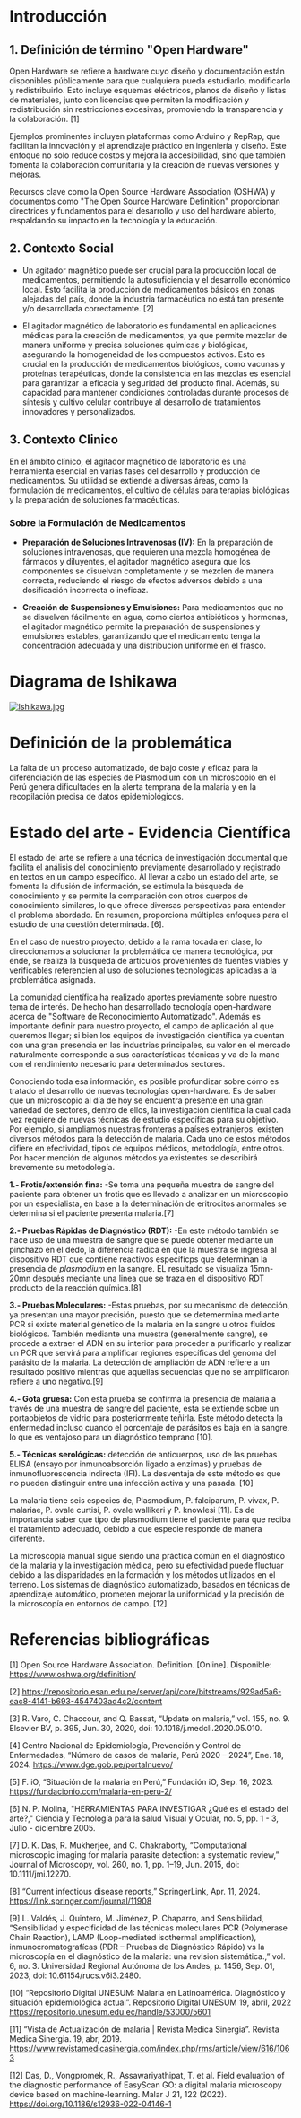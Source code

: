 # Introducción
## 1. Definición de término "Open Hardware"

Open Hardware se refiere a hardware cuyo diseño y documentación están disponibles públicamente para que cualquiera pueda estudiarlo, modificarlo y redistribuirlo. Esto incluye esquemas eléctricos, planos de diseño y listas de materiales, junto con licencias que permiten la modificación y redistribución sin restricciones excesivas, promoviendo la transparencia y la colaboración. [1]

Ejemplos prominentes incluyen plataformas como Arduino y RepRap, que facilitan la innovación y el aprendizaje práctico en ingeniería y diseño. Este enfoque no solo reduce costos y mejora la accesibilidad, sino que también fomenta la colaboración comunitaria y la creación de nuevas versiones y mejoras.

Recursos clave como la Open Source Hardware Association (OSHWA) y documentos como "The Open Source Hardware Definition" proporcionan directrices y fundamentos para el desarrollo y uso del hardware abierto, respaldando su impacto en la tecnología y la educación.

## 2. Contexto Social

* Un agitador magnético puede ser crucial para la producción local de medicamentos, permitiendo la autosuficiencia y el desarrollo económico local. Esto facilita la producción de medicamentos básicos en zonas alejadas del país, donde la industria farmacéutica no está tan presente y/o desarrollada correctamente. [2]


* El agitador magnético de laboratorio es fundamental en aplicaciones médicas para la creación de medicamentos, ya que permite mezclar de manera uniforme y precisa soluciones químicas y biológicas, asegurando la homogeneidad de los compuestos activos. Esto es crucial en la producción de medicamentos biológicos, como vacunas y proteínas terapéuticas, donde la consistencia en las mezclas es esencial para garantizar la eficacia y seguridad del producto final. Además, su capacidad para mantener condiciones controladas durante procesos de síntesis y cultivo celular contribuye al desarrollo de tratamientos innovadores y personalizados.

## 3. Contexto Clinico

En el ámbito clínico, el agitador magnético de laboratorio es una herramienta esencial en varias fases del desarrollo y producción de medicamentos. Su utilidad se extiende a diversas áreas, como la formulación de medicamentos, el cultivo de células para terapias biológicas y la preparación de soluciones farmacéuticas.

### Sobre la Formulación de Medicamentos

* **Preparación de Soluciones Intravenosas (IV):** En la preparación de soluciones intravenosas, que requieren una mezcla homogénea de fármacos y diluyentes, el agitador magnético asegura que los componentes se disuelvan completamente y se mezclen de manera correcta, reduciendo el riesgo de efectos adversos debido a una dosificación incorrecta o ineficaz.

* **Creación de Suspensiones y Emulsiones:** Para medicamentos que no se disuelven fácilmente en agua, como ciertos antibióticos y hormonas, el agitador magnético permite la preparación de suspensiones y emulsiones estables, garantizando que el medicamento tenga la concentración adecuada y una distribución uniforme en el frasco.

# Diagrama de Ishikawa

[![Ishikawa.jpg](https://i.postimg.cc/YCBrkdSW/Ishikawa.jpg)](https://postimg.cc/TpQMJqgd)

# Definición de la problemática
La falta de un proceso automatizado, de bajo coste y eficaz para la diferenciación de las especies de Plasmodium con un microscopio en el Perú genera dificultades en la alerta temprana de la malaria y en la recopilación precisa de datos epidemiológicos.

# Estado del arte - Evidencia Científica 
El estado del arte se refiere a una técnica de investigación documental que facilita el análisis del conocimiento previamente desarrollado y registrado en textos en un campo específico. Al llevar a cabo un estado del arte, se fomenta la difusión de información, se estimula la búsqueda de conocimiento y se permite la comparación con otros cuerpos de conocimiento similares, lo que ofrece diversas perspectivas para entender el problema abordado. En resumen, proporciona múltiples enfoques para el estudio de una cuestión determinada. [6].

En el caso de nuestro proyecto, debido a la rama tocada en clase, lo direccionamos a solucionar la problemática de manera tecnológica, por ende, se realiza la búsqueda de artículos provenientes de fuentes viables y verificables referencien al uso de soluciones tecnológicas aplicadas a la problemática asignada.

La comunidad científica ha realizado aportes previamente sobre nuestro tema de interés. De hecho han desarrollado tecnología open-hardware acerca de "Software de Reconocimiento Automatizado". Además es importante definir para nuestro proyecto, el campo de aplicación al que queremos llegar; si bien los equipos de investigación científica ya cuentan con una gran presencia en las industrias principales, su valor en el mercado naturalmente corresponde a sus características técnicas y va de la mano con el rendimiento necesario para determinados sectores.

Conociendo toda esa información, es posible profundizar sobre cómo es tratado el desarrollo de nuevas tecnologías open-hardware. Es de saber que un microscopio al día de hoy se encuentra presente en una gran variedad de sectores, dentro de ellos, la investigación científica la cual cada vez requiere de nuevas técnicas de estudio específicas para su objetivo. Por ejemplo, si ampliamos nuestras fronteras a países extranjeros, existen diversos métodos para la detección de malaria. Cada uno de estos métodos difiere en efectividad, tipos de equipos médicos, metodología, entre otros. Por hacer mención de algunos métodos ya existentes se describirá brevemente su metodología.

**1.- Frotis/extensión fina:** -Se toma una pequeña muestra de sangre del paciente para obtener un frotis que es llevado a analizar en un microscopio por un especialista, en base a la determinación de eritrocitos anormales se determina si el paciente presenta malaria.[7] 

**2.- Pruebas Rápidas de Diagnóstico (RDT):** -En este método también se hace uso de una muestra de sangre que se puede obtener mediante un pinchazo en el dedo, la diferencia radica en que la muestra se ingresa al dispositivo RDT que contiene reactivos específicps que determinan la presencia de *plasmodium* en la sangre. EL resultado se visualiza 15mn-20mn después mediante una linea que se traza en el dispositivo RDT producto de la reacción química.[8] 

**3.- Pruebas Moleculares:** -Estas pruebas, por su mecanismo de detección, ya presentan una mayor precisión, puesto que se detemermina mediante PCR si existe material génetico de la malaria en la sangre u otros fluidos biológicos. También mediante una muestra (generalmente sangre), se procede a extraer el ADN en su interior para proceder a purificarlo y realizar un PCR que servirá para amplificar regiones específicas del genoma del parásito de la malaria. La detección de ampliación de ADN refiere a un resultado positivo mientras que aquellas secuencias que no se amplificaron refiere a uno negativo.[9] 

**4.- Gota gruesa:** Con esta prueba se confirma la presencia de malaria a través de una muestra de sangre del paciente, esta se extiende sobre un portaobjetos de vidrio para posteriormente teñirla. Este método detecta la enfermedad incluso cuando el porcentaje de parásitos es baja en la sangre, lo que es ventajoso para un diagnóstico temprano [10].

**5.- Técnicas serológicas:** detección de anticuerpos, uso de las pruebas ELISA (ensayo por inmunoabsorción ligado a enzimas) y pruebas de inmunofluorescencia indirecta (IFI). La desventaja de este método es que no pueden distinguir entre una infección activa y una pasada. [10]

La malaria tiene seis  especies de, Plasmodium, P. falciparum, P. vivax, P. malariae, P. ovale  curtisi, P. ovale wallikeri  y  P. knowlesi [11]. Es de importancia saber que tipo de plasmodium tiene el paciente para que reciba el tratamiento adecuado, debido a que especie responde de manera diferente.

La microscopía manual sigue siendo una práctica común en el diagnóstico de la malaria y la investigación médica, pero su efectividad puede fluctuar debido a las disparidades en la formación y los métodos utilizados en el terreno. Los sistemas de diagnóstico automatizado, basados en técnicas de aprendizaje automático, prometen mejorar la uniformidad y la precisión de la microscopía en entornos de campo. [12]



# Referencias bibliográficas
[1] 
Open Source Hardware Association. Definition. [Online]. Disponible: https://www.oshwa.org/definition/ 

[2]
https://repositorio.esan.edu.pe/server/api/core/bitstreams/929ad5a6-eac8-4141-b693-4547403ad4c2/content

[3]
R. Varo, C. Chaccour, and Q. Bassat, “Update on malaria,” vol. 155, no. 9. Elsevier BV, p. 395, Jun. 30, 2020, doi: 10.1016/j.medcli.2020.05.010.

[4] 
Centro Nacional de Epidemiología, Prevención y Control de Enfermedades, “Número de casos de malaria, Perú 2020 – 2024”,  Ene. 18, 2024. https://www.dge.gob.pe/portalnuevo/

[5] 
F. iO, “Situación de la malaria en Perú,” Fundación iO, Sep. 16, 2023. https://fundacionio.com/malaria-en-peru-2/

[6] N. P.  Molina, "HERRAMIENTAS PARA INVESTIGAR ¿Qué es el estado del arte?," Ciencia y Tecnología para la salud Visual y Ocular, no. 5, pp. 1 - 3, Julio - diciembre 2005.

[7]
D. K. Das, R. Mukherjee, and C. Chakraborty, “Computational microscopic imaging for malaria parasite detection: a systematic review,” Journal of Microscopy, vol. 260, no. 1, pp. 1–19, Jun. 2015, doi: 10.1111/jmi.12270.

[8]
“Current infectious disease reports,” SpringerLink, Apr. 11, 2024. https://link.springer.com/journal/11908 

[9]
L. Valdés, J. Quintero, M. Jiménez, P. Chaparro, and Sensibilidad, “Sensibilidad y especificidad de las técnicas moleculares PCR (Polymerase Chain Reaction), LAMP (Loop-mediated isothermal amplificaction), inmunocromatografícas (PDR – Pruebas de Diagnóstico Rápido) vs la microscopía en el diagnóstico de la malaria: una revision sistemática.,” vol. 6, no. 3. Universidad Regional Autónoma de los Andes, p. 1456, Sep. 01, 2023, doi: 10.61154/rucs.v6i3.2480.

[10]
“Repositorio Digital UNESUM: Malaria en Latinoamérica. Diagnóstico y situación epidemiológica actual”. Repositorio Digital UNESUM 19, abril, 2022 https://repositorio.unesum.edu.ec/handle/53000/5601

[11]
“Vista de Actualización de malaria | Revista Medica Sinergia”. Revista Medica Sinergia. 19, abr, 2019. https://www.revistamedicasinergia.com/index.php/rms/article/view/616/1063

[12] Das, D., Vongpromek, R., Assawariyathipat, T. et al. Field evaluation of the diagnostic performance of EasyScan GO: a digital malaria microscopy device based on machine-learning. Malar J 21, 122 (2022). https://doi.org/10.1186/s12936-022-04146-1
